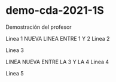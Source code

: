 # demo-cda-2021-1S
Demostración del profesor

Linea 1
NUEVA LINEA ENTRE 1 Y 2
Linea 2

Linea 3

LINEA NUEVA ENTRE LA 3 Y LA 4
Linea 4

Linea 5
